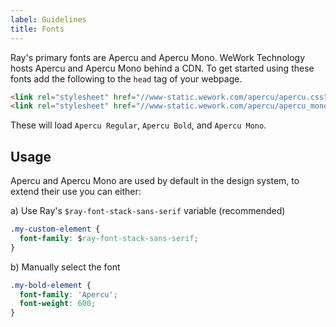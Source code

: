 ```yaml
---
label: Guidelines
title: Fonts
---
```


<page-intro>Ray's primary fonts are Apercu and Apercu Mono. WeWork Technology hosts Apercu and Apercu Mono behind a CDN. To get started using these fonts add the following to the `head` tag of your webpage.</page-intro>

```html
<link rel="stylesheet" href="//www-static.wework.com/apercu/apercu.css" />
<link rel="stylesheet" href="//www-static.wework.com/apercu/apercu_mono.css" />
```

These will load `Apercu Regular`, `Apercu Bold`, and `Apercu Mono`.

## Usage

Apercu and Apercu Mono are used by default in the design system, to extend their use you can either:

a) Use Ray's `$ray-font-stack-sans-serif` variable (recommended)

```css
.my-custom-element {
  font-family: $ray-font-stack-sans-serif;
}
```

b) Manually select the font

```css
.my-bold-element {
  font-family: 'Apercu';
  font-weight: 600;
}
```
